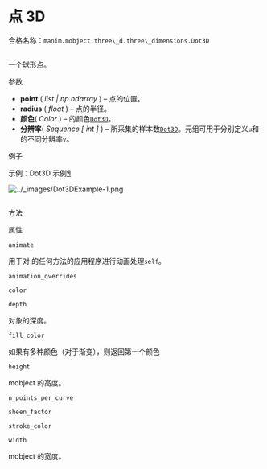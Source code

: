# 点 3D 

合格名称：`manim.mobject.three\_d.three\_dimensions.Dot3D`


```py

```

一个球形点。

参数

- **point** ( _list_ _|_ _np.ndarray_ ) – 点的位置。
- **radius** ( _float_ ) – 点的半径。
- **颜色**( _Color_ ) – 的颜色[`Dot3D`](#manim.mobject.three_d.three_dimensions.Dot3D "manim.mobject. Three_d. Three_dimensions.Dot3D")。
- **分辨率**( _Sequence_ _\[_ _int_ _\]_ ) – 所采集的样本数[`Dot3D`](#manim.mobject.three_d.three_dimensions.Dot3D "manim.mobject. Three_d. Three_dimensions.Dot3D")。元组可用于分别定义`u`和的不同分辨率`v`。

例子

示例：Dot3D 示例[¶](#dot3dexample)

![../_images/Dot3DExample-1.png](../_images/Dot3DExample-1.png)


```py

```


方法

属性

`animate`

用于对 的任何方法的应用程序进行动画处理`self`。

`animation_overrides`

`color`

`depth`

对象的深度。

`fill_color`

如果有多种颜色（对于渐变），则返回第一个颜色

`height`

mobject 的高度。

`n_points_per_curve`

`sheen_factor`

`stroke_color`

`width`

mobject 的宽度。
